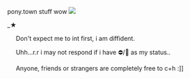 pony.town stuff wow ![](https://yokai.crd.co/assets/images/gallery02/0ecd65bb.gif?v=b4df531c)

 _★

︎ ︎︎ ︎︎ ︎︎ ︎︎ ︎︎Don't expect me to int first, i am diffident.

︎ ︎︎ ︎︎ ︎︎ ︎︎ ︎︎Uhh...r.r i may not respond if i have ⛔/🌙 as my status..

︎ ︎︎ ︎︎ ︎︎ ︎︎ ︎︎Anyone, friends or strangers are completely free to c+h :]]
